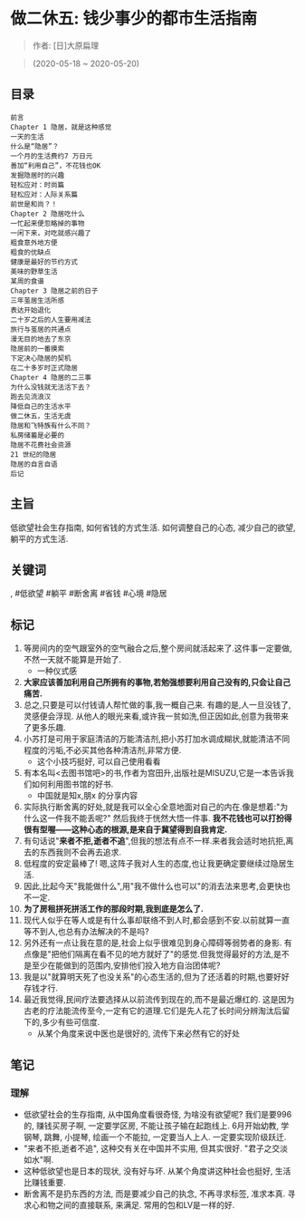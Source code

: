 # 做二休五: 钱少事少的都市生活指南

> 作者: [日]大原扁理

> (2020-05-18 \~ 2020-05-20)


## 目录
```
前言
Chapter 1 隐居，就是这种感觉
一天的生活
什么是“隐居”？
一个月的生活费约7 万日元
善加“利用自己”，不花钱也OK
发掘隐居时的兴趣
轻松应对：时尚篇
轻松应对：人际关系篇
前世是和尚？！
Chapter 2 隐居吃什么
一忙起来便忽略掉的事物
一闲下来，对吃就感兴趣了
粗食意外地方便
粗食的优缺点
健康是最好的节约方式
美味的野草生活
某周的食谱
Chapter 3 隐居之前的日子
三年茧居生活所感
表达开始退化
二十岁之后的人生要用减法
旅行与茧居的共通点
漫无目的地去了东京
隐居前的一番摸索
下定决心隐居的契机
在二十多岁时正式隐居
Chapter 4 隐居的二三事
为什么没钱就无法活下去？
跑去见流浪汉
降低自己的生活水平
做二休五，生活无虞
隐居和飞特族有什么不同？
私房储蓄是必要的
隐居不花费社会资源
21 世纪的隐居
隐居的自言自语
后记
```

## 主旨
低欲望社会生存指南, 如何省钱的方式生活. 如何调整自己的心态, 减少自己的欲望, 躺平的方式生活.

## 关键词
 , #低欲望 #躺平 #断舍离 #省钱 #心境 #隐居

## 标记
1. 等房间内的空气跟室外的空气融合之后,整个房间就活起来了.这件事一定要做,不然一天就不能算是开始了.
    * 一种仪式感
2. **大家应该善加利用自己所拥有的事物,若勉强想要利用自己没有的,只会让自己痛苦.**
3. 总之,只要是可以付钱请人帮忙做的事,我一概自己来. 有趣的是,人一旦没钱了,灵感便会浮现. 从他人的眼光来看,或许我一贫如洗,但正因如此,创意为我带来了更多乐趣.
4. 小苏打是可用于家庭清洁的万能清洁剂,把小苏打加水调成糊状,就能清洁不同程度的污垢,不必买其他各种清洁剂,非常方便.
    * 这个小技巧挺好, 可以自己使用看看
5. 有本名叫<去图书馆吧>的书,作者为宫田升,出版社是MISUZU,它是一本告诉我们如何利用图书馆的好书.
    * 中国就是知x,朋x 的分享内容
6. 实际执行断舍离的好处,就是我可以全心全意地面对自己的内在.像是想着:"为什么这一件我不能丢呢?" 然后我终于恍然大悟一件事. **我不花钱也可以打扮得很有型喔——这种心态的根源,是来自于冀望得到自我肯定.**
7. 有句话说"**来者不拒,逝者不追**",但我的想法有点不一样.来者我会适时地抗拒,离去的东西我则不会再去追求.
8. 低程度的安定最棒了! 嗯,这阵子我对人生的态度,也让我更确定要继续过隐居生活.
9. 因此,比起今天"我能做什么",用"我不做什么也可以"的消去法来思考,会更快也不一定.
10. **为了房租拼死拼活工作的那段时期,我到底是怎么了.**
11. 现代人似乎在等人或是有什么事却联络不到人时,都会感到不安.以前就算一直等不到人,也总有办法解决的不是吗?
12. 另外还有一点让我在意的是,社会上似乎很难见到身心障碍等弱势者的身影. 有点像是"把他们隔离在看不见的地方就好了"的感觉.但我觉得最好的方法,是不是至少在能做到的范围内,安排他们投入地方自治团体呢?
13. 我是以"就算明天死了也没关系"的心态生活的,但为了还活着的时期,也要好好存钱才行.
14. 最近我觉得,民间疗法要选择从以前流传到现在的,而不是最近爆红的. 这是因为古老的疗法能流传至今,一定有它的道理.它们是先人花了长时间分辨淘汰后留下的,多少有些可信度.
    * 从某个角度来说中医也是很好的, 流传下来必然有它的好处

## 笔记
### 理解
* 低欲望社会的生存指南, 从中国角度看很奇怪, 为啥没有欲望呢? 我们是要996的, 赚钱买房子啊, 一定要学区房, 不能让孩子输在起跑线上. 6月开始幼教, 学钢琴, 跳舞, 小提琴, 绘画一个不能拉, 一定要当人上人. 一定要实现阶级跃迁.
* "来者不拒,逝者不追", 这种交有关在中国并不实用, 但其实很好. "君子之交淡如水"啊.
* 这种低欲望也是日本的现状, 没有好与坏. 从某个角度讲这种社会也挺好, 生活比赚钱重要.
* 断舍离不是扔东西的方法, 而是要减少自己的执念, 不再寻求标签, 准求本真. 寻求心和物之间的直接联系, 来满足. 常用的包和LV是一样的好.

